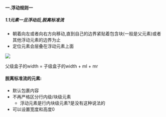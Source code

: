 #### 一.浮动规则一

##### 1.1元素一旦浮动后,脱离标准流

* 朝着向左或者向右方向移动,直到自己的边界紧贴着包含块(一般是父元素)或者其他浮动元素的边界为止
* 定位元素会层叠在浮动元素上面

![](E:\studyLogs\上课笔记\img\float.png)

父级盒子的width = 子级盒子的width + ml + mr



#### 脱离标准流的元素:

* 默认包裹内容
* 不再严格区分行内级/块级元素
  * 浮动元素是行内块级元素?是没有这种说法的
* 可以设置宽度和高度0



